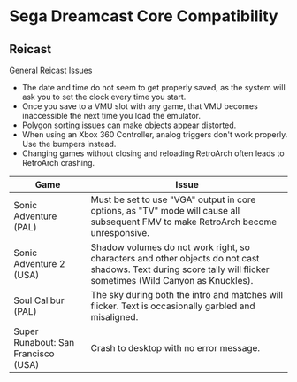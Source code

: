 # Sega Dreamcast Core Compatibility

## Reicast

General Reicast Issues

- The date and time do not seem to get properly saved, as the system will ask you to set the clock every time you start. 
- Once you save to a VMU slot with any game, that VMU becomes inaccessible the next time you load the emulator. 
- Polygon sorting issues can make objects appear distorted. 
- When using an Xbox 360 Controller, analog triggers don't work properly. Use the bumpers instead. 
- Changing games without closing and reloading RetroArch often leads to RetroArch crashing. 

| Game                                        | Issue                                                                                                                                                                                                                                                                  |
|---------------------------------------------|------------------------------------------------------------------------------------------------------------------------------------------------------------------------------------------------------------------------------------------------------------------------|                                                                                                 
| Sonic Adventure (PAL)                       | Must be set to use "VGA" output in core options, as "TV" mode will cause all subsequent FMV to make RetroArch become unresponsive.                                                                                                                                     |
| Sonic Adventure 2 (USA)                     | Shadow volumes do not work right, so characters and other objects do not cast shadows. Text during score tally will flicker sometimes (Wild Canyon as Knuckles).                                                                                                       |
| Soul Calibur (PAL)                          | The sky during both the intro and matches will flicker. Text is occasionally garbled and misaligned.                                                                                                                                                                   |
| Super Runabout: San Francisco (USA)         | Crash to desktop with no error message.                                                                                                                                                                                                                                |                                                                                                   |
